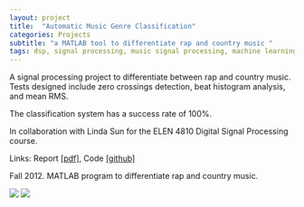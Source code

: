 ```yaml
---
layout: project
title:  "Automatic Music Genre Classification"
categories: Projects
subtitle: "a MATLAB tool to differentiate rap and country music "
tags: dsp, signal processing, music signal processing, machine learning, matlab
---
```


A signal processing project to differentiate between rap and country music.
Tests designed include zero crossings detection, beat histogram analysis, and mean RMS.

The classification system has a success rate of 100%.

In collaboration with Linda Sun for the ELEN 4810 Digital Signal Processing course.

Links: Report <a href="{{ site.baseurl }}/projects/files/dsp_report.pdf">[pdf]<a>,
Code <a href="https://github.com/amritamaz/country-rap">[github]</a>

Fall 2012. MATLAB program to differentiate rap and country music.

<img src="{{ site.baseurl }}/projects/images/dsp.png" />
<img src="{{ site.baseurl }}/projects/images/dsp3.png" />